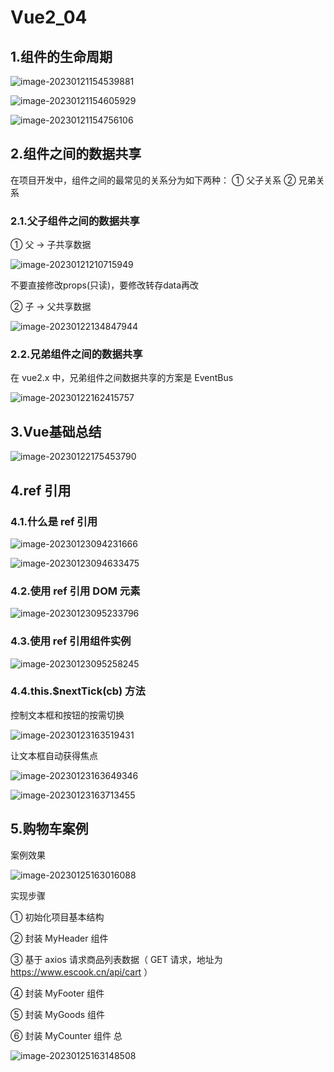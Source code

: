 # Vue2_04













## 1.组件的生命周期

![image-20230121154539881](./vue2_04.assets/image-20230121154539881.png)

![image-20230121154605929](./vue2_04.assets/image-20230121154605929.png)

![image-20230121154756106](./vue2_04.assets/lifecycle.png)



## 2.组件之间的数据共享

在项目开发中，组件之间的最常见的关系分为如下两种： ① 父子关系 ② 兄弟关系

### 2.1.父子组件之间的数据共享

① 父 -> 子共享数据

![image-20230121210715949](./vue2_04.assets/image-20230121210715949.png)

不要直接修改props(只读)，要修改转存data再改

② 子 -> 父共享数据

![image-20230122134847944](./vue2_04.assets/image-20230122134847944.png)

### 2.2.兄弟组件之间的数据共享

在 vue2.x 中，兄弟组件之间数据共享的方案是 EventBus

![image-20230122162415757](./vue2_04.assets/image-20230122162415757.png)

## 3.Vue基础总结

![image-20230122175453790](./vue2_04.assets/image-20230122175453790.png)



## 4.ref 引用

###    4.1.什么是 ref 引用

![image-20230123094231666](./vue2_04.assets/image-20230123094231666.png)

![image-20230123094633475](./vue2_04.assets/image-20230123094633475.png)

### 4.2.使用 ref 引用 DOM 元素

![image-20230123095233796](./vue2_04.assets/image-20230123095233796.png)

### 4.3.使用 ref 引用组件实例

![image-20230123095258245](./vue2_04.assets/image-20230123095258245.png)

### 4.4.this.$nextTick(cb) 方法

控制文本框和按钮的按需切换

![image-20230123163519431](./vue2_04.assets/image-20230123163519431.png)

让文本框自动获得焦点

![image-20230123163649346](./vue2_04.assets/image-20230123163649346.png)

![image-20230123163713455](./vue2_04.assets/image-20230123163713455.png)



## 5.购物车案例

案例效果

![image-20230125163016088](./vue2_04.assets/image-20230125163016088.png)

 实现步骤

① 初始化项目基本结构 

② 封装 MyHeader 组件 

③ 基于 axios 请求商品列表数据（ GET 请求，地址为 https://www.escook.cn/api/cart ） 

④ 封装 MyFooter 组件 

⑤ 封装 MyGoods 组件 

⑥ 封装 MyCounter 组件 总

![image-20230125163148508](./vue2_04.assets/image-20230125163148508.png)

